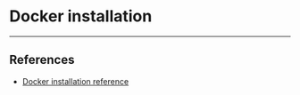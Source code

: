 # Docker installation

---

## References

* [Docker installation reference](https://www.digitalocean.com/community/tutorials/how-to-install-and-use-docker-on-ubuntu-18-04)
